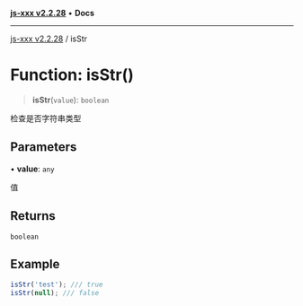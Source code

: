 [**js-xxx v2.2.28**](../README.md) • **Docs**

***

[js-xxx v2.2.28](../README.md) / isStr

# Function: isStr()

> **isStr**(`value`): `boolean`

检查是否字符串类型

## Parameters

• **value**: `any`

值

## Returns

`boolean`

## Example

```ts
isStr('test'); /// true
isStr(null); /// false
```
